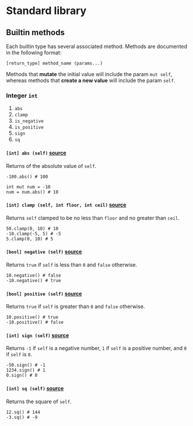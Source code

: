 # Standard library

## Builtin methods

Each builtin type has several associated method. Methods are documented in the
following format:

`[return_type] method_name (params...)`

Methods that **mutate** the initial value will include the param `mut self`,
whereas methods that **create a new value** will include the param `self`.

### Integer `int` 

1. `abs`
1. `clamp`
1. `is_negative`
1. `is_positive`
1. `sign`
1. `sq`

#### `[int] abs (self)` [source](./../stdlib/integer.cupid#L4)

Returns of the absolute value of `self`.

```
-100.abs() # 100

int mut num = -10
num = num.abs() # 10
```

#### `[int] clamp (self, int floor, int ceil)` [source](./../stdlib/integer.cupid#L10)

Returns `self` clamped to be no less than `floor` and no greater than `ceil`.

```
50.clamp(0, 10) # 10
-10.clamp(-5, 5) # -5
5.clamp(0, 10) # 5
```

#### `[bool] negative (self)` [source](./../stdlib/integer.cupid#L16)

Returns `true` if `self` is less than `0` and `false` otherwise.

```
10.negative() # false
-10.negative() # true
```

#### `[bool] positive (self)` [source](./../stdlib/integer.cupid#L20)

Returns `true` if `self` is greater than `0` and `false` otherwise.

```
10.positive() # true
-10.positive() # false
```

#### `[int] sign (self)` [source](./../stdlib/integer.cupid#L23)

Returns `-1` if `self` is a negative number, `1` if `self` is a positive number, and `0` if `self` is `0`.

```
-50.sign() # -1
1234.sign() # 1
0.sign() # 0
```

#### `[int] sq (self)`  [source](./../stdlib/integer.cupid#L30)

Returns the square of `self`.

```
12.sq() # 144
-3.sq() # -9
```

